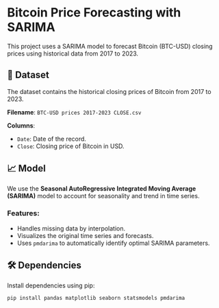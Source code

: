 # Bitcoin Price Forecasting with SARIMA

This project uses a SARIMA model to forecast Bitcoin (BTC-USD) closing prices using historical data from 2017 to 2023.

## 📁 Dataset

The dataset contains the historical closing prices of Bitcoin from 2017 to 2023.

**Filename**: `BTC-USD prices 2017-2023 CLOSE.csv`

**Columns**:
- `Date`: Date of the record.
- `Close`: Closing price of Bitcoin in USD.

## 📈 Model

We use the **Seasonal AutoRegressive Integrated Moving Average (SARIMA)** model to account for seasonality and trend in time series.

### Features:
- Handles missing data by interpolation.
- Visualizes the original time series and forecasts.
- Uses `pmdarima` to automatically identify optimal SARIMA parameters.

## 🛠️ Dependencies

Install dependencies using pip:

```bash
pip install pandas matplotlib seaborn statsmodels pmdarima
